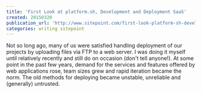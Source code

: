 ```yaml
---
title: 'First Look at platform.sh, Development and Deployment SaaS'
created: 20150320
publication_url: 'http://www.sitepoint.com/first-look-platform-sh-development-deployment-saas/'
categories: writing sitepoint
---
```


Not so long ago, many of us were satisfied handling deployment of our projects by uploading files via FTP to a web server. I was doing it myself until relatively recently and still do on occasion (don't tell anyone!). At some point in the past few years, demand for the services and features offered by web applications rose, team sizes grew and rapid iteration became the norm. The old methods for deploying became unstable, unreliable and (generally) untrusted.
